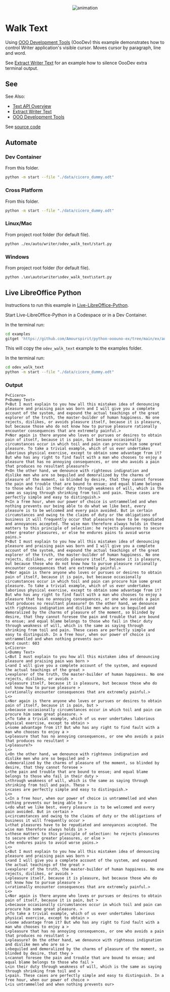 <p align="center">
<img src="https://user-images.githubusercontent.com/4193389/181919190-a415dc2d-762c-48a6-b660-cbfc92b46db1.gif" alt="animation"/>
</p>

# Walk Text

Using [OOO Development Tools] (OooDev) this example demonstrates how to control Writer application's visible cursor.
Moves cursor by paragraph, line and word.

See [Extract Writer Text] for an example how to silence OooDev extra terminal output.

## See

See Also:

- [Text API Overview]
- [Extract Writer Text]
- [OOO Development Tools]

See [source code](./start.py)

## Automate

### Dev Container

From this folder.

```sh
python -m start --file "./data/cicero_dummy.odt"
```

### Cross Platform

From this folder.

```sh
python -m start --file "./data/cicero_dummy.odt"
```

### Linux/Mac

From project root folder (for default file).

```sh
python ./ex/auto/writer/odev_walk_text/start.py
```

### Windows

From project root folder (for default file).

```ps
python .\ex\auto\writer\odev_walk_text\start.py
```

## Live LibreOffice Python

Instructions to run this example in [Live-LibreOffice-Python](https://github.com/Amourspirit/live-libreoffice-python).

Start Live-LibreOffice-Python in a Codespace or in a Dev Container.

In the terminal run:

```bash
cd examples
gitget 'https://github.com/Amourspirit/python-ooouno-ex/tree/main/ex/auto/writer/odev_walk_text'
```

This will copy the `odev_walk_text` example to the examples folder.

In the terminal run:

```bash
cd odev_walk_text
python -m start --file "./data/cicero_dummy.odt"
```

### Output

```text
P<Cicero>
P<Dummy Text>
P<But I must explain to you how all this mistaken idea of denouncing pleasure and praising pain was born and I will give you a complete account of the system, and expound the actual teachings of the great explorer of the truth, the master-builder of human happiness. No one rejects, dislikes, or avoids pleasure itself, because it is pleasure, but because those who do not know how to pursue pleasure rationally encounter consequences that are extremely painful.>
P<Nor again is there anyone who loves or pursues or desires to obtain pain of itself, because it is pain, but because occasionally circumstances occur in which toil and pain can procure him some great pleasure. To take a trivial example, which of us ever undertakes laborious physical exercise, except to obtain some advantage from it? But who has any right to find fault with a man who chooses to enjoy a pleasure that has no annoying consequences, or one who avoids a pain that produces no resultant pleasure?>
P<On the other hand, we denounce with righteous indignation and dislike men who are so beguiled and demoralized by the charms of pleasure of the moment, so blinded by desire, that they cannot foresee the pain and trouble that are bound to ensue; and equal blame belongs to those who fail in their duty through weakness of will, which is the same as saying through shrinking from toil and pain. These cases are perfectly simple and easy to distinguish.>
P<In a free hour, when our power of choice is untrammelled and when nothing prevents our being able to do what we like best, every pleasure is to be welcomed and every pain avoided. But in certain circumstances and owing to the claims of duty or the obligations of business it will frequently occur that pleasures have to be repudiated and annoyances accepted. The wise man therefore always holds in these matters to this principle of selection: he rejects pleasures to secure other greater pleasures, or else he endures pains to avoid worse pains.>
P<But I must explain to you how all this mistaken idea of denouncing pleasure and praising pain was born and I will give you a complete account of the system, and expound the actual teachings of the great explorer of the truth, the master-builder of human happiness. No one rejects, dislikes, or avoids pleasure itself, because it is pleasure, but because those who do not know how to pursue pleasure rationally encounter consequences that are extremely painful.>
P<Nor again is there anyone who loves or pursues or desires to obtain pain of itself, because it is pain, but because occasionally circumstances occur in which toil and pain can procure him some great pleasure. To take a trivial example, which of us ever undertakes laborious physical exercise, except to obtain some advantage from it? But who has any right to find fault with a man who chooses to enjoy a pleasure that has no annoying consequences, or one who avoids a pain that produces no resultant pleasure? On the other hand, we denounce with righteous indignation and dislike men who are so beguiled and demoralized by the charms of pleasure of the moment, so blinded by desire, that they cannot foresee the pain and trouble that are bound to ensue; and equal blame belongs to those who fail in their duty through weakness of will, which is the same as saying through shrinking from toil and pain. These cases are perfectly simple and easy to distinguish. In a free hour, when our power of choice is untrammelled and when nothing prevents our>
Word count: 603
L<Cicero>
L<Dummy Text>
L<But I must explain to you how all this mistaken idea of denouncing pleasure and praising pain was born >
L<and I will give you a complete account of the system, and expound the actual teachings of the great >
L<explorer of the truth, the master-builder of human happiness. No one rejects, dislikes, or avoids >
L<pleasure itself, because it is pleasure, but because those who do not know how to pursue pleasure >
L<rationally encounter consequences that are extremely painful.>
L<>
L<Nor again is there anyone who loves or pursues or desires to obtain pain of itself, because it is pain, but >
L<because occasionally circumstances occur in which toil and pain can procure him some great pleasure. >
L<To take a trivial example, which of us ever undertakes laborious physical exercise, except to obtain >
L<some advantage from it? But who has any right to find fault with a man who chooses to enjoy a >
L<pleasure that has no annoying consequences, or one who avoids a pain that produces no resultant >
L<pleasure?>
L<>
L<On the other hand, we denounce with righteous indignation and dislike men who are so beguiled and >
L<demoralized by the charms of pleasure of the moment, so blinded by desire, that they cannot foresee >
L<the pain and trouble that are bound to ensue; and equal blame belongs to those who fail in their duty >
L<through weakness of will, which is the same as saying through shrinking from toil and pain. These >
L<cases are perfectly simple and easy to distinguish.>
L<>
L<In a free hour, when our power of choice is untrammelled and when nothing prevents our being able to >
L<do what we like best, every pleasure is to be welcomed and every pain avoided. But in certain >
L<circumstances and owing to the claims of duty or the obligations of business it will frequently occur >
L<that pleasures have to be repudiated and annoyances accepted. The wise man therefore always holds in >
L<these matters to this principle of selection: he rejects pleasures to secure other greater pleasures, or else >
L<he endures pains to avoid worse pains.>
L<>
L<But I must explain to you how all this mistaken idea of denouncing pleasure and praising pain was born >
L<and I will give you a complete account of the system, and expound the actual teachings of the great >
L<explorer of the truth, the master-builder of human happiness. No one rejects, dislikes, or avoids >
L<pleasure itself, because it is pleasure, but because those who do not know how to pursue pleasure >
L<rationally encounter consequences that are extremely painful.>
L<>
L<Nor again is there anyone who loves or pursues or desires to obtain pain of itself, because it is pain, but >
L<because occasionally circumstances occur in which toil and pain can procure him some great pleasure. >
L<To take a trivial example, which of us ever undertakes laborious physical exercise, except to obtain >
L<some advantage from it? But who has any right to find fault with a man who chooses to enjoy a >
L<pleasure that has no annoying consequences, or one who avoids a pain that produces no resultant >
L<pleasure? On the other hand, we denounce with righteous indignation and dislike men who are so >
L<beguiled and demoralized by the charms of pleasure of the moment, so blinded by desire, that they >
L<cannot foresee the pain and trouble that are bound to ensue; and equal blame belongs to those who fail >
L<in their duty through weakness of will, which is the same as saying through shrinking from toil and >
L<pain. These cases are perfectly simple and easy to distinguish. In a free hour, when our power of choice >
L<is untrammelled and when nothing prevents our>
```

[Text API Overview]: https://python-ooo-dev-tools.readthedocs.io/en/latest/odev/part2/chapter05.html
[Extract Writer Text]: ../odev_doc_print_console/
[OOO Development Tools]: https://python-ooo-dev-tools.readthedocs.io/en/latest/
